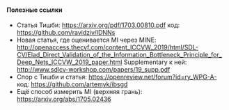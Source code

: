 #### Полезные ссылки

* Статья Тишби: https://arxiv.org/pdf/1703.00810.pdf
  код: https://github.com/ravidziv/IDNNs
* Новая статья, где оценивается MI через MINE: http://openaccess.thecvf.com/content_ICCVW_2019/html/SDL-CV/Elad_Direct_Validation_of_the_Information_Bottleneck_Principle_for_Deep_Nets_ICCVW_2019_paper.html
  Supplementary к ней: http://www.sdlcv-workshop.com/papers/19_supp.pdf
* Спор с Тишби и статья: https://openreview.net/forum?id=ry_WPG-A- 
  код: https://github.com/artemyk/ibsgd
* Ещё способ измерить MI (верхняя грань): https://arxiv.org/abs/1705.02436
